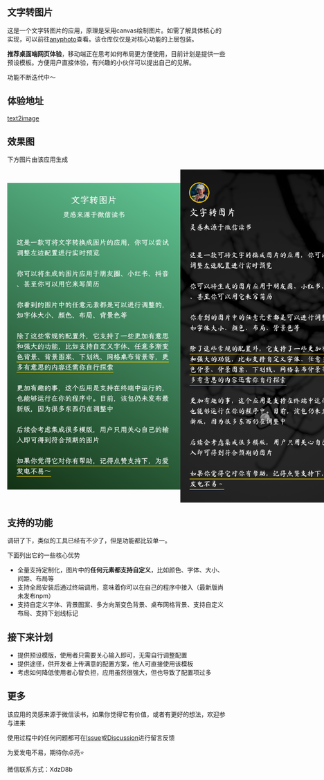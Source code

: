 ## 文字转图片

这是一个文字转图片的应用，原理是采用canvas绘制图片。如需了解具体核心的实现，可以前往[anyphoto](https://github.com/weirui88888/anyphoto)查看。该仓库仅仅是对核心功能的上层包装。

**推荐桌面端网页体验**，移动端正在思考如何布局更方便使用，目前计划是提供一些预设模板。方便用户直接体验，有兴趣的小伙伴可以提出自己的见解。

功能不断迭代中～

## 体验地址

[text2image](http://text2image.fun)

## 效果图

下方图片由该应用生成

<div style="display:flex">
<img src="./examples/gradient-color.png" width="400" style="object-fit:contain"/>

<img src="./examples/background-image.png" width="400"/>
</div>

## 支持的功能

调研了下，类似的工具已经有不少了，但是功能都比较单一。

下面列出它的一些核心优势

- 全量支持定制化，图片中的**任何元素都支持自定义**，比如颜色、字体、大小、间距、布局等
- 支持全局安装后通过终端调用，意味着你可以在自己的程序中接入（最新版尚未发布npm）
- 支持自定义字体、背景图案、多方向渐变色背景、桌布网格背景、支持自定义布局、支持下划线标记

## 接下来计划

- 提供预设模版，使用者只需要关心输入即可，无需自行调整配置
- 提供途径，供开发者上传满意的配置方案，他人可直接使用该模板
- 考虑如何降低使用者心智负担，应用虽然很强大，但也导致了配置项过多

## 更多

该应用的灵感来源于微信读书，如果你觉得它有价值，或者有更好的想法，欢迎参与进来

使用过程中的任何问题都可在[Issue](https://github.com/weirui88888/text2image-gui/issues)或[Discussion](https://github.com/weirui88888/text2image-gui/discussions/1)进行留言反馈

为爱发电不易，期待你点亮⭐️

微信联系方式：XdzD8b
